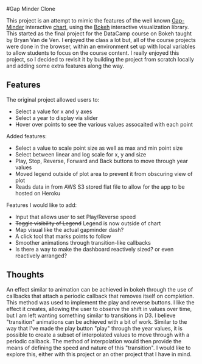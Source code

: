 #Gap Minder Clone

This project is an attempt to mimic the features of the well known [Gap-Minder](http://www.gapminder.org/) interactive [chart](https://www.gapminder.org/world/#$majorMode=chart$is;shi=t;ly=2003;lb=f;il=t;fs=11;al=30;stl=t;st=t;nsl=t;se=t$wst;tts=C$ts;sp=5.59290322580644;ti=2011$zpv;v=0$inc_x;mmid=XCOORDS;iid=phAwcNAVuyj1jiMAkmq1iMg;by=ind$inc_y;mmid=YCOORDS;iid=pyj6tScZqmEfbZyl0qjbiRQ;by=ind$inc_s;uniValue=8.21;iid=phAwcNAVuyj0XOoBL_n5tAQ;by=ind$inc_c;uniValue=255;gid=CATID0;by=grp$map_x;scale=log;dataMin=194;dataMax=96846$map_y;scale=lin;dataMin=0.0095;dataMax=27$map_s;sma=50;smi=2$cd;bd=0$inds=), using the [Bokeh](http://bokeh.pydata.org/en/latest/) interactive visualization library. This started as the final project for the DataCamp course on Bokeh taught by Bryan Van de Ven. I enjoyed the class a lot but, all of the course projects were done in the browser, within an environment set up with local variables to allow students to focus on the course content. I really enjoyed this project, so I decided to revisit it by building the project from scratch locally and adding some extra features along the way.

## Features
The original project allowed users to:
* Select a value for x and y axes
* Select a year to display via slider
* Hover over points to see the various values assocaited with each point

Added features:
* Select a value to scale point size as well as max and min point size
* Select between linear and log scale for x, y and size
* Play, Stop, Reverse, Forward and Back buttons to move through year values
* Moved legend outside of plot area to prevent it from obscuring view of plot
* Reads data in from AWS S3 stored flat file to allow for the app to be hosted on Heroku

Features I would like to add:
* Input that allows user to set Play/Reverse speed
* ~~Toggle visibility of Legend~~ Legend is now outside of chart
* Map visual like the actual gapminder dash?
* A click tool that marks points to follow
* Smoother animations through transition-like callbacks
* Is there a way to make the dashboard reactively sized? or even reactively arranged?

## Thoughts
An effect similar to animation can be achieved in bokeh through the use of callbacks that attach a periodic 
callback that removes itself on completion. This method was used to implement the play and reverse buttons.
 I like the effect it creates, allowing the user to observe the shift in values over time, but I am left 
wanting something similar to transitions in D3. I believe "transition" animations can be achieved with a 
bit of work. Similar to the way that I've made the play button "play" through the year values, it is possible 
to create a subset of interpolated values to move through with a periodic callback. The method of interpolation 
would then provide the means of defining the speed and nature of this "transition". I would like to explore this, 
either with this project or an other project that I have in mind. 

